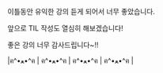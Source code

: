 이틀동안 유익한 강의 듣게 되어서 너무 좋았습니다.

앞으로 TIL 작성도 열심히 해보겠습니다!

좋은 강의 너무 감사드립니다~!!

|ฅ^•ﻌ•^ฅ | ฅ^•ﻌ•^ฅ | ฅ^•ﻌ•^ฅ | ฅ^•ﻌ•^ฅ |